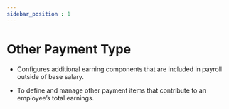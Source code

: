 ```yaml
---
sidebar_position : 1
---
```


# Other Payment Type

  - Configures additional earning components that are included in payroll outside of base salary.

  - To define and manage other payment items that contribute to an employee’s total earnings.